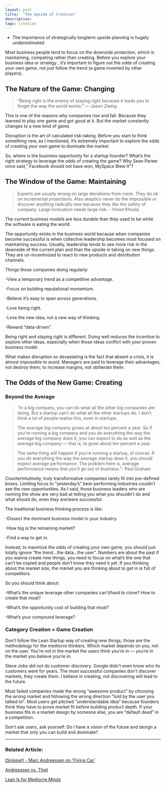 ```yaml
---
layout: post
title:  "The Upside of Creation"
description: 
tags: Creation
---
```


- The importance of strategically longterm upside planning is hugely underestimated

Most business people tend to focus on the downside protection, which is maintaining, competing rather than creating. Before you explore your business idea or strategy , it’s important to figure out the odds of creating your own game, not just follow the trend (a game invented by other players). 

## The Nature of the Game: Changing

> “Being right is the enemy of staying right because it leads you to forget the way the world works.” — Jason Zweig.

This is one of the reasons why companies rise and fall. Because they learned to play one game and got good at it. But the market constantly changes to a new kind of game.

Disruption is the art of calculated risk-taking. Before you start to think something new, as I mentioned, it’s extremely important to explore the odds of creating your own game to dominate the market.

So, where is the business opportunity for a startup founder? What’s the right strategy to leverage the odds of creating the game? Why Sean Parker once said,” Facebook should not have won, MySpace Blew It”?

## The Window of the Game: Maintaining

> Experts are usually wrong on large deviations from norm. They do ok on incremental projections. Also skeptics never do the impossible or discover anything radically new because they like the safety of company. Large innovation needs large risk. - Vinod Khosla

The current business models are less durable than they used to be while the software is eating the world.

The opportunity exists in the business world because when companies become successful is when collective leadership becomes most focused on maintaining success. Usually, leadership tends to see more risk in the downside of the current plan and than the upside in taking on new things. They are un-incentivized to react to new products and distribution channels.

Things those companies doing regularly:

-View a temporary trend as a competitive advantage.

-Focus on building reputational momentum.

-Believe it’s easy to span across generations.

-Love being right.

-Love the new idea, not a new way of thinking.

-Reward  “data-driven”.

Being right and staying right is different. Doing well reduces the incentive to explore other ideas, especially when those ideas conflict with your proven business model.

What makes disruption so devastating is the fact that absent a crisis, it is almost impossible to avoid. Managers are paid to leverage their advantages, not destroy them; to increase margins, not obliterate them.

## The Odds of the New Game: Creating

### Beyond the Average

> “In a big company, you can do what all the other big companies are doing. But a startup can’t do what all the other startups do. I don’t think a lot of people realize this, even in startups.

> The average big company grows at about ten percent a year. So if you’re running a big company and you do everything the way the average big company does it, you can expect to do as well as the average big company — that is, to grow about ten percent a year.

> The same thing will happen if you’re running a startup, of course. If you do everything the way the average startup does it, you should expect average performance. The problem here is, average performance means that you’ll go out of business.”- Paul Graham

Counterintuitively, truly transformative companies rarely fit into pre-defined boxes. Limiting focus to “yesterday’s” best-performing industries couldn’t see the new opportunities. As I said, those business leaders who are running the show are very bad at telling you what you shouldn’t do and what should do, even they are/were successful.

The traditional business thinking process is like:

-Dissect the dominant business model in your industry.

-How big is the remaining market?

-Find a way to get in.

Instead, to maximize the odds of creating your own game, you should just totally ignore “the trend...the data…the user”. Numbers are about the past if you wanna create new things, you need to focus on what’s the one that can’t be copied and people don’t know they need it yet. If you thinking about the market size, the market you are thinking about to get in is full of competitors.

So you should think about:

-What’s the unique leverage other companies can’t/hard to clone? How to create that moat?

-What’s the opportunity cost of building that moat?

-What’s your compound leverage?

### Category Creation = Game Creation

Don’t follow the Lean Startup way of creating new things, those are the methodology for the mediocre thinkers. Which market depends on you, not on the user. You’re not in the market the users think you’re in — you’re in the market you believe you’re in. 

Steve Jobs did not do customer discovery. Google didn't even know who its customers were for years. The most successful companies don't discover markets, they create them. I believe in creating, not discovering will lead to the future.

Most failed companies made the wrong “awesome product” by choosing the wrong market and following the wrong direction "told by the user you talked to". Most users get pitched "understandable idea" because founders think they have to prove market fit before building product depth. If your business fits in a market design by someone else, you are “default dead” in a competition. 

Don’t ask users, ask yourself: Do I have a vision of the future and design a market that only you can build and dominate?
 
--- 

### Related Article: 

[[Snippet] - Marc Andreessen on 'Flying Car'](https://allenleein.github.io/2020/03/11/pmarca-flying-car.html)

[Andreessen vs. Thiel](https://allenleein.github.io/2019/06/12/games2.html)

[Lean Is for Mediocre Minds](https://allenleein.github.io/2019/12/06/lean-mediocre.html)
